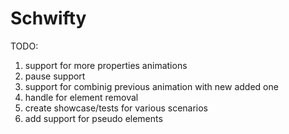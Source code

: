 # Schwifty

  TODO:
  1. support for more properties animations
  2. pause support
  3. support for combinig previous animation with new added one
  4. handle for element removal
  5. create showcase/tests for various scenarios
  6. add support for pseudo elements

 
